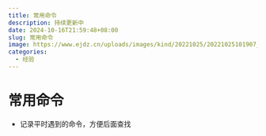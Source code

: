 ```yaml
---
title: 常用命令
description: 持续更新中
date: 2024-10-16T21:59:48+08:00
slug: 常用命令
image: https://www.ejdz.cn/uploads/images/kind/20221025/20221025101907_38470.jpg
categories:
  - 经验
---
```


# 常用命令

- 记录平时遇到的命令，方便后面查找
